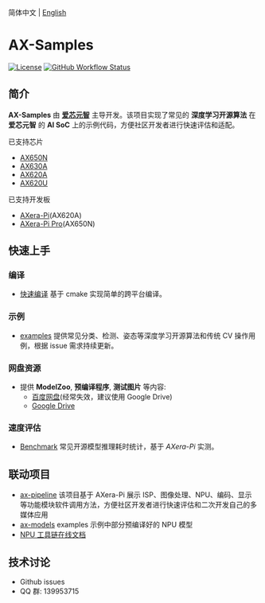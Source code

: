简体中文 | [English](./README_EN.md)

# AX-Samples

[![License](https://img.shields.io/badge/license-BSD--3--Clause-blue.svg)](https://raw.githubusercontent.com/AXERA-TECH/ax-samples/main/LICENSE)
[![GitHub Workflow Status](https://img.shields.io/github/actions/workflow/status/AXERA-TECH/ax-samples/build.yml?branch=main)](https://github.com/AXERA-TECH/ax-samples/actions)

## 简介

**AX-Samples** 由 **[爱芯元智](https://www.axera-tech.com/)** 主导开发。该项目实现了常见的 **深度学习开源算法** 在 **爱芯元智** 的 **AI SoC** 上的示例代码，方便社区开发者进行快速评估和适配。 

已支持芯片

- [AX650N](docs/AX650N.md)
- [AX630A](docs/AX630A.md)
- [AX620A](docs/AX620A.md)
- [AX620U](docs/AX620U.md)

已支持开发板

- [AXera-Pi](https://wiki.sipeed.com/m3axpi)(AX620A)
- [AXera-Pi Pro](https://wiki.sipeed.com/m4ndock)(AX650N)

## 快速上手

### 编译

- [快速编译](docs/compile.md) 基于 cmake 实现简单的跨平台编译。

### 示例

- [examples](examples/) 提供常见分类、检测、姿态等深度学习开源算法和传统 CV 操作用例，根据 issue 需求持续更新。

### 网盘资源

- 提供 **ModelZoo**, **预编译程序**, **测试图片** 等内容:
  - [百度网盘](https://pan.baidu.com/s/1CCu-oKw8jUEg2s3PEhTa4g?pwd=xq9f)(经常失效，建议使用 Google Drive)
  - [Google Drive](https://drive.google.com/drive/folders/1JY59vOFS2qxI8TkVIZ0pHfxHMfKPW5PS?usp=sharing)

### 速度评估

- [Benchmark](benchmark/) 常见开源模型推理耗时统计，基于 *AXera-Pi* 实测。

## 联动项目

- [ax-pipeline](https://github.com/AXERA-TECH/ax-pipeline) 该项目基于 AXera-Pi 展示 ISP、图像处理、NPU、编码、显示 等功能模块软件调用方法，方便社区开发者进行快速评估和二次开发自己的多媒体应用
- [ax-models](https://github.com/AXERA-TECH/ax-models) examples 示例中部分预编译好的 NPU 模型
- [NPU 工具链在线文档](https://pulsar-docs.readthedocs.io/zh_CN/latest/)

## 技术讨论

- Github issues
- QQ 群: 139953715
